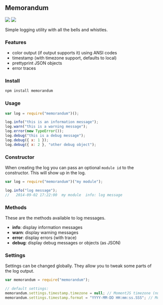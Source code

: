## Memorandum

[![](https://badge.fury.io/js/memorandum.svg)](https://npmjs.org/package/memorandum)
[![](https://gemnasium.com/dresende/node-memorandum.png)](https://gemnasium.com/dresende/node-memorandum)

Simple logging utility with all the bells and whistles.

### Features

- color output (if output supports it) using ANSI codes
- timestamp (with timezone support, defaults to local)
- prettyprint JSON objects
- error traces

### Install

```sh
npm install memorandum
```

### Usage

```js
var log = require("memorandum")();

log.info("this is an information message");
log.warn("this is a warning message");
log.error(new TypeError());
log.debug("this is a debug message");
log.debug({ x: 1 });
log.debug({ x: 2 }, "other debug object");
```

### Constructor

When creating the log you can pass an optional `module id` to the constructor. This will show up in the log.

```js
var log = require("memorandum")("my module");

log.info("log message");
//   2014-09-02 17:22:00  my module  info: log message
```

### Methods

These are the methods available to log messages.

- **info**: display information messages
- **warn**: display warning messages
- **error**: display errors (with trace)
- **debug**: display debug messages or objects (as JSON)

### Settings

Settings can be changed globally. They allow you to tweak some parts of the log output.

```js
var memorandum = require("memorandum");

// default settings:
memorandum.settings.timestamp.timezone = null; // MomentJS timezone (null = local)
memorandum.settings.timestamp.format = "YYYY-MM-DD HH:mm:ss.SSS"; // MomentJS format
```
